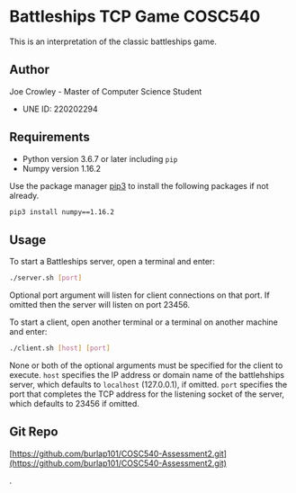 ﻿# Battleships TCP Game COSC540

This is an interpretation of the classic battleships game.

## Author
Joe Crowley - Master of Computer Science Student
- UNE ID: 220202294
 

## Requirements

- Python version 3.6.7 or later including ```pip```
- Numpy version 1.16.2 

Use the package manager [pip3](https://pip.pypa.io/en/stable/) to install the following packages if not already.

```bash
pip3 install numpy==1.16.2
```

## Usage

To start a Battleships server, open a terminal and enter:
```bash
./server.sh [port]  
```
Optional port argument will listen for client connections on that port. 
If omitted then the server will listen on port 23456.  

To start a client, open another terminal or a terminal on another machine and enter:
```bash
./client.sh [host] [port]
```
None or both of the optional arguments must be specified for the client to execute. 
```host```  specifies the IP address or domain name of the battlehships server, which defaults to ```localhost``` (127.0.0.1), if omitted.
```port``` specifies the port that completes the TCP address for the listening socket of the server, which defaults to 23456 if omitted.

## Git Repo

[https://github.com/burlap101/COSC540-Assessment2.git](https://github.com/burlap101/COSC540-Assessment2.git)


.
